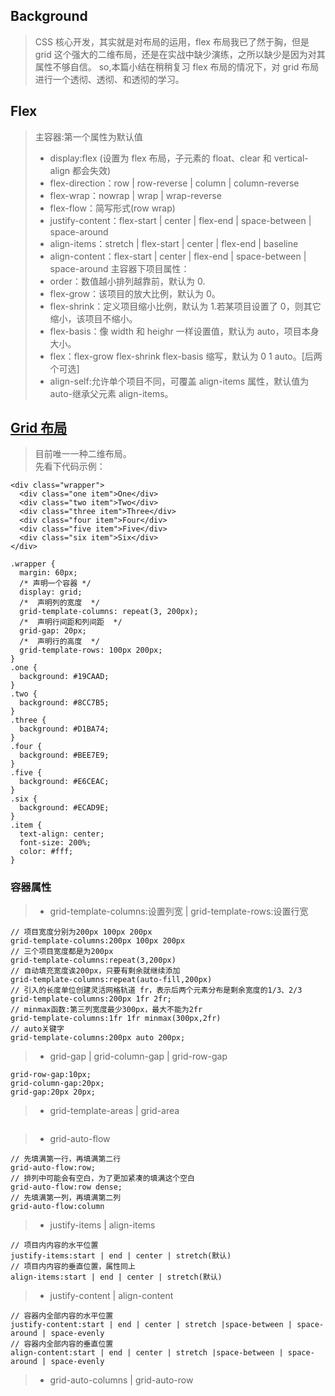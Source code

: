 ## Background

> CSS 核心开发，其实就是对布局的运用，flex 布局我已了然于胸，但是 grid 这个强大的二维布局，还是在实战中缺少演练，之所以缺少是因为对其属性不够自信。
> so,本篇小结在稍稍复习 flex 布局的情况下，对 grid 布局进行一个透彻、透彻、和透彻的学习。

## Flex

> 主容器:第一个属性为默认值
>
> - display:flex (设置为 flex 布局，子元素的 float、clear 和 vertical-align 都会失效)
> - flex-direction：row | row-reverse | column | column-reverse
> - flex-wrap：nowrap | wrap | wrap-reverse
> - flex-flow：简写形式(row wrap)
> - justify-content：flex-start | center | flex-end | space-between | space-around
> - align-items：stretch | flex-start | center | flex-end | baseline
> - align-content：flex-start | center | flex-end | space-between | space-around
>   主容器下项目属性：
> - order：数值越小排列越靠前，默认为 0.
> - flex-grow：该项目的放大比例，默认为 0。
> - flex-shrink：定义项目缩小比例，默认为 1.若某项目设置了 0，则其它缩小，该项目不缩小。
> - flex-basis：像 width 和 heighr 一样设置值，默认为 auto，项目本身大小。
> - flex：flex-grow flex-shrink flex-basis 缩写，默认为 0 1 auto。[后两个可选]
> - align-self:允许单个项目不同，可覆盖 align-items 属性，默认值为 auto-继承父元素 align-items。

## [Grid 布局](https://juejin.cn/post/6854573220306255880)

> 目前唯一一种二维布局。  
> 先看下代码示例：

```
<div class="wrapper">
  <div class="one item">One</div>
  <div class="two item">Two</div>
  <div class="three item">Three</div>
  <div class="four item">Four</div>
  <div class="five item">Five</div>
  <div class="six item">Six</div>
</div>
```

```
.wrapper {
  margin: 60px;
  /* 声明一个容器 */
  display: grid;
  /*  声明列的宽度  */
  grid-template-columns: repeat(3, 200px);
  /*  声明行间距和列间距  */
  grid-gap: 20px;
  /*  声明行的高度  */
  grid-template-rows: 100px 200px;
}
.one {
  background: #19CAAD;
}
.two {
  background: #8CC7B5;
}
.three {
  background: #D1BA74;
}
.four {
  background: #BEE7E9;
}
.five {
  background: #E6CEAC;
}
.six {
  background: #ECAD9E;
}
.item {
  text-align: center;
  font-size: 200%;
  color: #fff;
}

```
### 容器属性
> - grid-template-columns:设置列宽  | grid-template-rows:设置行宽
```
// 项目宽度分别为200px 100px 200px
grid-template-columns:200px 100px 200px
// 三个项目宽度都是为200px
grid-template-columns:repeat(3,200px)
// 自动填充宽度诶200px，只要有剩余就继续添加
grid-template-columns:repeat(auto-fill,200px)
// 引入的长度单位创建灵活网格轨道 fr，表示后两个元素分布是剩余宽度的1/3、2/3
grid-template-columns:200px 1fr 2fr;
// minmax函数:第三列宽度最少300px，最大不能为2fr
grid-template-columns:1fr 1fr minmax(300px,2fr)
// auto关键字
grid-template-columns:200px auto 200px;
```
> - grid-gap | grid-column-gap | grid-row-gap
```
grid-row-gap:10px;
grid-column-gap:20px;
grid-gap:20px 20px;
```
> - grid-template-areas | grid-area
```

```
> - grid-auto-flow
```
// 先填满第一行，再填满第二行
grid-auto-flow:row;
// 排列中可能会有空白，为了更加紧凑的填满这个空白
grid-auto-flow:row dense;
// 先填满第一列，再填满第二列
grid-auto-flow:column
```
> - justify-items | align-items
```
// 项目内内容的水平位置
justify-items:start | end | center | stretch(默认)
// 项目内内容的垂直位置，属性同上
align-items:start | end | center | stretch(默认)
```
> - justify-content | align-content
```
// 容器内全部内容的水平位置
justify-content:start | end | center | stretch |space-between | space-around | space-evenly
// 容器内全部内容的垂直位置
align-content:start | end | center | stretch |space-between | space-around | space-evenly

```
> - grid-auto-columns | grid-auto-row